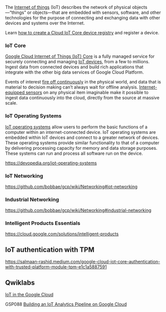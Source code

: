 
The [Internet of things](https://en.wikipedia.org/wiki/Internet_of_things) (IoT) describes the network of physical objects—“things” or objects—that are embedded with sensors, software, and other technologies for the purpose of connecting and exchanging data with other devices and systems over the Internet.

Learn [how to create a Cloud IoT Core device registry](https://www.youtube.com/watch?v=iRZzqpvARbc ) and register a device. 



### IoT Core

[Google Cloud Internet of Things (IoT) Core](https://cloud.google.com/iot/docs  ) is a fully managed service for securely connecting and managing [IoT devices](https://cloud.google.com/solutions/iot/kit ), from a few to millions. Ingest data from connected devices and build rich applications that integrate with the other big data services of Google Cloud Platform.

Events of interest [fire off continuously](https://www.youtube.com/watch?v=51bq_Yhuof4 ) in the physical world, and data that is material to decision making can’t always wait for offline analysis. [Internet-equipped sensors](https://cloud.google.com/community/tutorials/monitoring-iot-data-grafana ) on any physical item imaginable make it possible to ingest data continuously into the cloud, directly from the source at massive scale. 

### IoT Operating Systems

[IoT operating systems](https://www.g2.com/categories/iot-operating-systems
) allow users to perform the basic functions of a computer within an internet-connected device. IoT operating systems are embedded within IoT devices and connect to a greater network of devices. These operating systems provide similar functionality to that of a computer by delivering processing capacity for memory and data storage purposes. These systems can run and process all software run on the device. 


https://devopedia.org/iot-operating-systems

### IoT Networking

https://github.com/bobbae/gcp/wiki/Networking#iot-networking


### Industrial Networking

https://github.com/bobbae/gcp/wiki/Networking#industrial-networking


### Intelligent Products Essentials

https://cloud.google.com/solutions/intelligent-products


## IoT authentication with TPM

https://salmaan-rashid.medium.com/google-cloud-iot-core-authentication-with-trusted-platform-module-tpm-e1c1a5887591

## Qwiklabs



[IoT in the Google Cloud](https://www.qwiklabs.com/quests/49?catalog_rank=%7B%22rank%22%3A1%2C%22num_filters%22%3A1%2C%22has_search%22%3Atrue%7D&search_id=7467733)


GSP088
[Building an IoT Analytics Pipeline on Google Cloud](
https://google.qwiklabs.com/focuses/605?parent=catalog)
